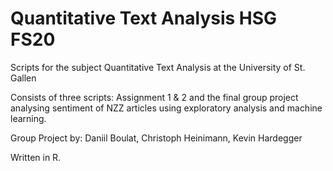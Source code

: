 # Quantitative Text Analysis HSG FS20

Scripts for the subject Quantitative Text Analysis at the University of St. Gallen

Consists of three scripts: 
Assignment 1 & 2 and the final group project analysing sentiment of NZZ articles using exploratory analysis and machine learning. 

Group Project by:
Daniil Boulat, Christoph Heinimann, Kevin Hardegger 

Written in R. 

